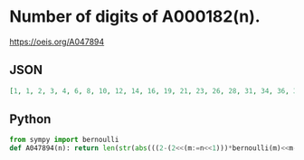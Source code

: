 # Number of digits of A000182\(n\)\.
https://oeis.org/A047894
## JSON
```JSON
[1, 1, 2, 3, 4, 6, 8, 10, 12, 14, 16, 19, 21, 23, 26, 28, 31, 34, 36, 39, 42, 45, 48, 51, 54, 57, 60, 63, 66, 69, 72, 76, 79, 82, 85, 89, 92, 95, 99, 102, 105, 109, 112, 116, 119, 123, 126, 130, 134, 137, 141, 144, 148, 152, 155, 159, 163, 167, 170, 174, 178, 182, 185]
```
## Python
```Python
from sympy import bernoulli
def A047894(n): return len(str(abs(((2-(2<<(m:=n<<1)))*bernoulli(m)<<m-2)//n))) # _Chai Wah Wu_, Apr 14 2023
```
